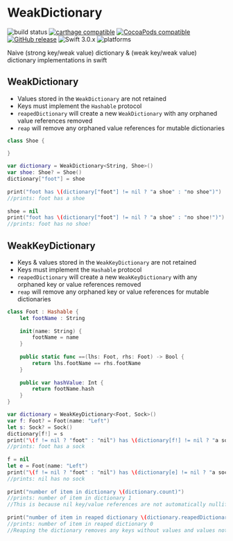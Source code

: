 # WeakDictionary
![build status](https://travis-ci.org/nicholascross/WeakDictionary.svg?branch=master)
[![carthage compatible](https://img.shields.io/badge/Carthage-compatible-4BC51D.svg?style=flat)](https://github.com/Carthage/Carthage) 
[![CocoaPods compatible](https://img.shields.io/cocoapods/v/WeakDictionary.svg)](https://cocoapods.org/pods/ReactiveCocoa) 
[![GitHub release](https://img.shields.io/github/release/nicholascross/WeakDictionary.svg)](https://github.com/ReactiveCocoa/ReactiveCocoa/releases) 
![Swift 3.0.x](https://img.shields.io/badge/Swift-3.0.x-orange.svg) 
![platforms](https://img.shields.io/badge/platforms-iOS%20%7C%20OS%20X%20%7C%20watchOS%20%7C%20tvOS%20-lightgrey.svg)

Naive (strong key/weak value) dictionary &amp; (weak key/weak value) dictionary implementations in swift

## WeakDictionary
* Values stored in the `WeakDictionary` are not retained
* Keys must implement the `Hashable` protocol
* `reapedDictionary` will create a new `WeakDictionary` with any orphaned value references removed
* `reap` will remove any orphaned value references for mutable dictionaries
```swift
class Shoe {

}
        
var dictionary = WeakDictionary<String, Shoe>()
var shoe: Shoe? = Shoe()
dictionary["foot"] = shoe
        
print("foot has \(dictionary["foot"] != nil ? "a shoe" : "no shoe")")
//prints: foot has a shoe
        
shoe = nil
print("foot has \(dictionary["foot"] != nil ? "a shoe" : "no shoe!")")
//prints: foot has no shoe!
```

## WeakKeyDictionary
* Keys & values stored in the `WeakKeyDictionary` are not retained
* Keys must implement the `Hashable` protocol
* `reapedDictionary` will create a new `WeakKeyDictionary` with any orphaned key or value references removed
* `reap` will remove any orphaned key or value references for mutable dictionaries
```swift
class Foot : Hashable {
    let footName : String
    
    init(name: String) {
        footName = name
    }
    
    public static func ==(lhs: Foot, rhs: Foot) -> Bool {
        return lhs.footName == rhs.footName
    }
    
    public var hashValue: Int {
        return footName.hash
    }
}

var dictionary = WeakKeyDictionary<Foot, Sock>()
var f: Foot? = Foot(name: "Left")
let s: Sock? = Sock()
dictionary[f!] = s
print("\(f != nil ? "foot" : "nil") has \(dictionary[f!] != nil ? "a sock" : "no sock")")
//prints: foot has a sock
        
f = nil
let e = Foot(name: "Left")
print("\(f != nil ? "foot" : "nil") has \(dictionary[e] != nil ? "a sock" : "no sock")")        
//prints: nil has no sock
        
print("number of item in dictionary \(dictionary.count)")
//prints: number of item in dictionary 1
//This is because nil key/value references are not automatically nullified when the key or value is deallocated
        
print("number of item in reaped dictionary \(dictionary.reapedDictionary().count)")
//prints: number of item in reaped dictionary 0
//Reaping the dictionary removes any keys without values and values not referenced by any key
```
